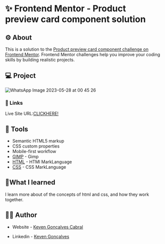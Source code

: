 
# ✨ Frontend Mentor - Product preview card component solution


## ⚙ About 

This is a solution to the [Product preview card component challenge on Frontend Mentor](https://www.frontendmentor.io/challenges/product-preview-card-component-GO7UmttRfa). Frontend Mentor challenges help you improve your coding skills by building realistic projects.



## 💻 Project
![WhatsApp Image 2023-05-28 at 00 45 26](https://github.com/KevenGonCabral/Price-card-html/assets/116415920/d3bfcca6-4922-433d-a094-025f47e81ae4)

### 🔗 Links
Live Site URL:[CLICKHERE!](https://kevengoncabral.github.io/Price-card-html/)

## 🔨 Tools 

- Semantic HTML5 markup
- CSS custom properties
- Mobile-first workflow
- [GIMP](https://www.gimp.org/) - Gimp
- [HTML](https://www.w3.org/html/) - HTMl MarkLanguage
- [CSS](https://www.w3.org/Style/CSS/Overview.en.html) - CSS MarkLanguage




## 📖What I learned

I learn more about of the concepts of html and css, and how they work together.



## 👨‍💻 Author

- Website - [Keven Gonçalves Cabral](https://github.com/KevenGonCabral)

- Linkedin - [Keven Gonçalves](https://www.linkedin.com/in/keven-gon%C3%A7alves-5756a4245/)


